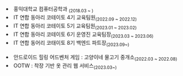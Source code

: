 <h2></h2>

<li>홍익대학교 컴퓨터공학과 <sub>(2018.03 ~ )</sub></li>
<li>IT 연합 동아리 코테이토 4기 교육팀원<sub>(2022.09 ~ 2022.12)</sub></li>
<li>IT 연합 동아리 코테이토 5기 교육팀원<sub>(2023.01 ~ 2023.02)</sub></li>
<li>IT 연합 동아리 코테이토 6기 운영진 교육팀장<sub>(2023.03 ~ 2023.06)</sub></li>
<li>IT 연합 동어리 코태이토 8기 백엔드 파트장<sub>(2023.09~)</sub></li>
<br>
<li>안드로이드 힐링 어드벤처 게임 : 고양이네 물고기 중개소<sub>(2022.03 ~ 2022.08)</sub></li>
<li>OOTW : 착장 기반 옷 관리 웹 서비스<sub>(2023.03~)</sub></li>
